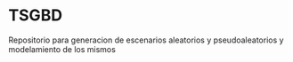 # TSGBD
Repositorio para generacion de escenarios aleatorios y pseudoaleatorios y modelamiento de los mismos
